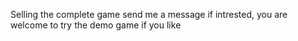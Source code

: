 Selling the complete game send me a message if intrested, you are welcome to try the demo game if you like
